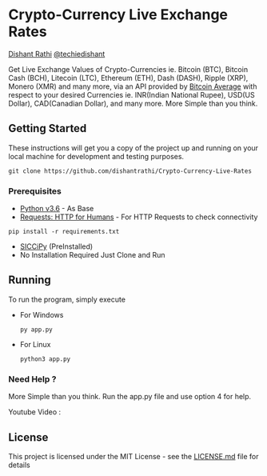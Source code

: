 # Crypto-Currency Live Exchange Rates

[Dishant Rathi](https://www.dishantrathi.tk)  [@techiedishant](https://www.twitter.com/techiedishant) 

Get Live Exchange Values of Crypto-Currencies ie. Bitcoin (BTC), Bitcoin Cash (BCH), Litecoin (LTC), Ethereum (ETH), Dash (DASH), Ripple (XRP), Monero (XMR) and many more, via an API provided by [Bitcoin Average](http://bitcoinaverage.com) with respect to your desired Currencies ie. INR(Indian National Rupee), USD(US Dollar), CAD(Canadian Dollar), and many more.
More Simple than you think.

## Getting Started

These instructions will get you a copy of the project up and running on your local machine for development and testing purposes. 

```
git clone https://github.com/dishantrathi/Crypto-Currency-Live-Rates
```

### Prerequisites

* [Python v3.6](https://www.python.org/) - As Base
* [Requests: HTTP for Humans](http://docs.python-requests.org/en/master/) - For HTTP Requests to check connectivity
```
pip install -r requirements.txt
```
* [SICCiPy](https://github.com/dishantrathi/SICCiPy) (PreInstalled)
* No Installation Required Just Clone and Run

## Running

To run the program, simply execute

* For Windows
    ```
    py app.py
    ```
* For Linux
    ```
    python3 app.py
    ```

### Need Help ?

More Simple than you think. Run the app.py file and use option 4 for help.

Youtube Video : 

## License

This project is licensed under the MIT License - see the [LICENSE.md](LICENSE.md) file for details
